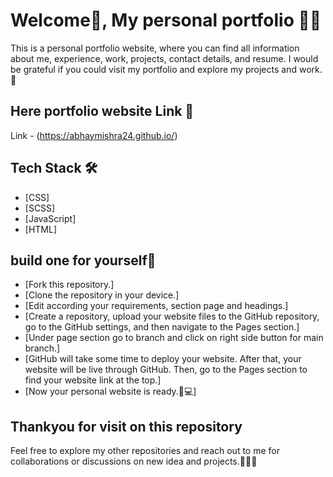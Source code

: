 
# Welcome🙂, My personal portfolio 🧑‍💻
                             
This is a personal portfolio website, where you can find all information about me, experience, work, projects, contact details, and resume. I would be grateful if you could visit my portfolio and explore my projects and work.
🚀 

## Here portfolio website Link 🔗 

Link - (https://abhaymishra24.github.io/)

## Tech Stack 🛠️

- [CSS] 
- [SCSS] 
- [JavaScript] 
- [HTML] 

## build one for yourself🚀 

- [Fork this repository.]
- [Clone the repository in your device.]
- [Edit according your requirements, section page and headings.]
- [Create a repository, upload your website files to the GitHub repository, go to the GitHub settings, and then navigate to the Pages section.]
- [Under page section go to branch and click on right side button for main branch.]
- [GitHub will take some time to deploy your website. After that, your website will be live through GitHub. Then, go to the Pages section to find your website link at the top.]
- [Now your personal website is ready.🥳💻]

## Thankyou for visit on this repository 

Feel free to explore my other repositories and reach out to me for collaborations or discussions on new idea and projects.🤝😊🚀 